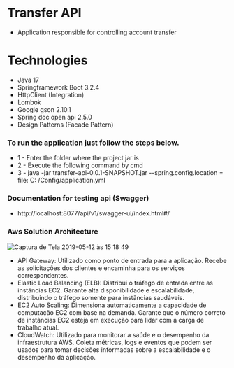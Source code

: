 # Transfer API

- Application responsible for controlling account transfer

# Technologies

- Java 17
- Springframework Boot 3.2.4
- HttpClient (Integration)
- Lombok
- Google gson 2.10.1
- Spring doc open api 2.5.0
- Design Patterns (Facade Pattern)

### To run the application just follow the steps below.

- 1 - Enter the folder where the project jar is
- 2 - Execute the following command by cmd
- 3 - java -jar transfer-api-0.0.1-SNAPSHOT.jar --spring.config.location = file: C: /Config/application.yml

### Documentation for testing api (Swagger)

- http://localhost:8077/api/v1/swagger-ui/index.html#/

### Aws Solution Architecture
![Captura de Tela 2019-05-12 às 15 18 49](https://res.cloudinary.com/duep7y7ve/image/upload/v1712892067/l84vma0nozvuoidlshzg.png)

- API Gateway: Utilizado como ponto de entrada para a aplicação. Recebe as solicitações dos clientes e encaminha para os serviços correspondentes.
- Elastic Load Balancing (ELB): Distribui o tráfego de entrada entre as instâncias EC2. Garante alta disponibilidade e escalabilidade, distribuindo o tráfego somente para instâncias saudáveis.
- EC2 Auto Scaling: Dimensiona automaticamente a capacidade de computação EC2 com base na demanda. Garante que o número correto de instâncias EC2 esteja em execução para lidar com a carga de trabalho atual.
- CloudWatch: Utilizado para monitorar a saúde e o desempenho da infraestrutura AWS. Coleta métricas, logs e eventos que podem ser usados para tomar decisões informadas sobre a escalabilidade e o desempenho da aplicação.

